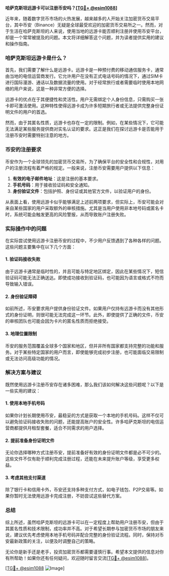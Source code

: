**哈萨克斯坦远游卡可以注册币安吗？[[TG💪+ @esim1088](https://t.me/s/esim1088)]**

近年来，随着数字货币市场的火热发展，越来越多的人开始关注加密货币交易平台，其中币安（Binance）无疑是全球最受欢迎的加密货币交易所之一。然而，对于生活在哈萨克斯坦的人来说，使用当地的远游卡能否顺利注册并使用币安平台，却是一个常常被提及的问题。本文将详细解答这个问题，并为读者提供实用的建议和操作指南。

### 哈萨克斯坦远游卡是什么？

首先，我们需要了解什么是远游卡。远游卡是一种预付费的移动通信服务卡，通常由当地的电信运营商发行。它允许用户在没有正式电话号码的情况下，通过SIM卡进行国际漫游、通话以及数据流量的使用。对于经常旅行或者需要临时使用本地网络的用户来说，这是一种非常方便的选择。

远游卡的优点在于其便捷性和灵活性。用户无需绑定个人身份信息，只需购买一张卡即可激活使用。这种特性使得远游卡成为许多短期旅行者或无法提供完整身份证明文件的用户的首选。

然而，由于其匿名性质，远游卡也存在一定的限制。例如，在某些情况下，它可能无法满足某些服务提供商对实名认证的要求。这正是我们在探讨远游卡是否能用于注册币安时需要特别注意的地方。

### 币安的注册要求

币安作为一个全球领先的加密货币交易所，为了确保平台的安全性和合规性，对用户的注册流程有着严格的规定。一般来说，注册币安需要用户提供以下信息：

1. **有效的电子邮件地址**：这是注册的基本要求。
2. **手机号码**：用于接收验证码和安全通知。
3. **身份验证文件**：包括护照、身份证或其他官方文件，以验证用户的身份。

从表面上看，使用远游卡似乎能够满足上述前两项要求，但实际上，币安可能会对来自某些国家的用户采取额外的审核措施。尤其是当用户使用非本地号码或匿名卡时，系统可能会触发更高的风险警报，从而导致账户注册失败。

### 实际操作中的问题

在实际尝试使用远游卡注册币安的过程中，不少用户反馈遇到了各种各样的问题。这些问题主要集中在以下几个方面：

#### 1. 验证码接收失败
由于远游卡通常是临时性的，并且可能与特定地区绑定，因此在某些情况下，短信验证码可能无法正确送达。即使成功接收到验证码，也可能因为语言或格式不符而导致输入错误。

#### 2. 身份验证障碍
如前所述，币安要求用户提供身份验证文件。如果用户仅持有远游卡而没有其他形式的身份证明，则很可能无法完成这一环节。此外，即使提供了正确的文件，币安的审核团队也可能会因为卡片的匿名性质而拒绝接受。

#### 3. 地理位置限制
币安的服务范围覆盖全球多个国家和地区，但并非所有国家都支持完整的功能和服务。对于某些特定国家的用户而言，即使能够完成初步注册，也可能面临交易限制或无法访问高级功能的情况。

### 解决方案与建议

既然使用远游卡注册币安存在诸多困难，那么我们该如何解决这些问题呢？以下是一些实用的建议：

#### 1. 使用本地手机号码
如果你计划长期使用币安，最稳妥的方式是获取一个本地的手机号码。这样不仅可以避免验证码接收失败的问题，还能提高账户的安全性。许多哈萨克斯坦的电信运营商都提供月租型套餐，适合不同需求的用户选择。

#### 2. 提前准备身份证明文件
无论你选择哪种方式注册币安，提前准备好有效的身份证明文件都是必不可少的。这些文件不仅有助于顺利完成注册过程，还能在未来提升账户等级，享受更多权益。

#### 3. 考虑其他支付渠道
除了银行卡和信用卡外，币安还支持多种支付方式，如电子钱包、P2P交易等。如果你暂时无法使用远游卡完成注册，不妨尝试这些替代方案。

### 总结

综上所述，虽然哈萨克斯坦的远游卡可以在一定程度上帮助用户注册币安，但由于其匿名性质和技术限制，成功率并不高。对于希望长期参与加密货币市场的朋友来说，建议优先考虑使用本地手机号码并配合完整的身份验证流程。同时，保持对币安最新政策的关注，以便及时调整自己的策略。

无论你是新手还是老手，投资加密货币都需要谨慎行事。希望本文提供的信息对你有所帮助！如果你还有任何疑问，欢迎随时留言交流[[TG💪+ @esim1088](https://t.me/s/esim1088)]。

[[TG💪+ @esim1088](https://t.me/s/esim1088) ![Image](https://i.postimg.cc/4NQfJmqS/Snipaste-2025-05-13-00-14-12.png)]